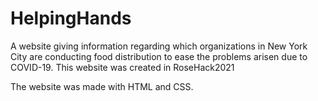 # HelpingHands
A website giving information regarding which organizations in New York City are conducting food distribution to ease the problems arisen due to COVID-19. This website was created in RoseHack2021

The website was made with HTML and CSS.
